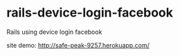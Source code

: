 rails-device-login-facebook
===========================

Rails using device login facebook

site demo:
http://safe-peak-9257.herokuapp.com/